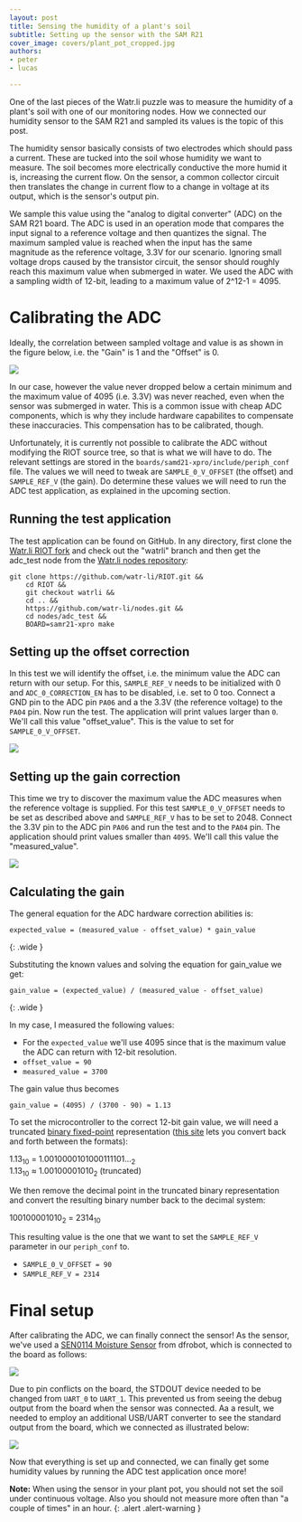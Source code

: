 ```yaml
---
layout: post
title: Sensing the humidity of a plant's soil
subtitle: Setting up the sensor with the SAM R21
cover_image: covers/plant_pot_cropped.jpg
authors:
- peter
- lucas

---
```


One of the last pieces of the Watr.li puzzle was to measure the humidity of a plant's soil with one of our monitoring nodes. How we connected our humidity sensor to the SAM R21 and sampled its values is the topic of this post.

<!-- more -->

The humidity sensor basically consists of two electrodes which should pass a current. These are tucked into the soil whose humidity we want to measure. The soil becomes more electrically conductive the more humid it is, increasing the current flow. On the sensor, a common collector circuit then translates the change in current flow to a change in voltage at its output, which is the sensor's output pin.

We sample this value using the "analog to digital converter" (ADC) on the SAM R21 board. The ADC is used in an operation mode that compares the input signal to a reference voltage and then quantizes the signal. The maximum sampled value is reached when the input has the same magnitude as the reference voltage, 3.3V for our scenario. Ignoring small voltage drops caused by the transistor circuit, the sensor should roughly reach this maximum value when submerged in water. We used the ADC with a sampling width of 12-bit, leading to a maximum value of 2^12-1 = 4095.


# Calibrating the ADC

Ideally, the correlation between sampled voltage and value is as shown in the figure below, i.e. the "Gain" is 1 and the "Offset" is 0.

<img src="images/sensing-moisture/calibration.png">

In our case, however the value never dropped below a certain minimum and the maximum value of 4095 (i.e. 3.3V) was never reached, even when the sensor was submerged in water. This is a common issue with cheap ADC components, which is why they include hardware capabilites to compensate these inaccuracies. This compensation has to be calibrated, though.

Unfortunately, it is currently not possible to calibrate the ADC without modifying the RIOT source tree, so that is what we will have to do. The relevant settings are stored in the `boards/samd21-xpro/include/periph_conf` file. The values we will need to tweak are `SAMPLE_0_V_OFFSET` (the offset) and `SAMPLE_REF_V` (the gain). Do determine these values we will need to run the ADC test application, as explained in the upcoming section.



## Running the test application

The test application can be found on GitHub. In any directory, first clone the [Watr.li RIOT fork](https://github.com/watr-li/RIOT) and check out the "watrli" branch and then get the adc_test node from the [Watr.li nodes repository](https://github.com/watr-li/nodes):

    git clone https://github.com/watr-li/RIOT.git &&
        cd RIOT &&
        git checkout watrli &&
        cd .. &&
        https://github.com/watr-li/nodes.git &&
        cd nodes/adc_test &&
        BOARD=samr21-xpro make


## Setting up the offset correction

In this test we will identify the offset, i.e. the minimum value the ADC can return with our setup. For this, `SAMPLE_REF_V` needs to be initialized with 0 and `ADC_0_CORRECTION_EN` has to be disabled, i.e. set to 0 too. Connect a GND pin to the ADC pin `PA06` and a the 3.3V (the reference voltage) to the `PA04` pin. Now run the test. The application will print values larger than `0`. We'll call this value "offset_value". This is the value to set for `SAMPLE_0_V_OFFSET`.

<img src="images/sensing-moisture/offset-calibration.png">


## Setting up the gain correction

This time we try to discover the maximum value the ADC measures when the reference voltage is supplied. For this test `SAMPLE_0_V_OFFSET` needs to be set as described above and `SAMPLE_REF_V` has to be set to 2048. Connect the 3.3V pin to the ADC pin `PA06` and run the test and to the `PA04` pin. The application should print values smaller than `4095`. We'll call this value the "measured_value".

<img src="images/sensing-moisture/gain-calibration.png">


## Calculating the gain

The general equation for the ADC hardware correction abilities is:

    expected_value = (measured_value - offset_value) * gain_value
{: .wide }

Substituting the known values and solving the equation for gain_value we get:

    gain_value = (expected_value) / (measured_value - offset_value)
{: .wide }

In my case, I measured the following values:

* For the `expected_value` we'll use 4095 since that is the maximum value the ADC can return with 12-bit resolution. 
* `offset_value = 90`
* `measured_value = 3700`

The gain value thus becomes

    gain_value = (4095) / (3700 - 90) ≈ 1.13

To set the microcontroller to the correct 12-bit gain value, we will need a truncated [binary fixed-point](http://www.cs.uwm.edu/~cs151/Bacon/Lecture/HTML/ch03s07.html) representation ([this site](http://www.exploringbinary.com/binary-converter/) lets you convert back and forth between the formats):

<p>
    1.13<sub>10</sub> = 1.0010000101000111101...<sub>2</sub>
    <br>
    1.13<sub>10</sub> ≈ 1.00100001010<sub>2</sub> (truncated)
</p>

We then remove the decimal point in the truncated binary representation and convert the resulting binary number back to the decimal system:

<p>
    100100001010<sub>2</sub> = 2314<sub>10</sub>
</p>

This resulting value is the one that we want to set the `SAMPLE_REF_V` parameter in our `periph_conf` to.

* `SAMPLE_0_V_OFFSET = 90`
* `SAMPLE_REF_V = 2314`




# Final setup

After calibrating the ADC, we can finally connect the sensor! As the sensor, we've used a [SEN0114 Moisture Sensor](http://www.dfrobot.com/index.php?route=product/product&product_id=599) from dfrobot, which is connected to the board as follows:

<img src="images/sensing-moisture/sensor.png">

Due to pin conflicts on the board, the STDOUT device needed to be changed from `UART_0` to `UART_1`. This prevented us from seeing the debug output from the board when the sensor was connected. Aa a result, we needed to employ an additional USB/UART converter to see the standard output from the board, which we connected as illustrated below:

<img src="images/sensing-moisture/uart.png">

Now that everything is set up and connected, we can finally get some humidity values by running the ADC test application once more!


**Note:** When using the sensor in your plant pot, you should not set the soil under continuous voltage. Also you should not measure more often than "a couple of times" in an hour.
{: .alert .alert-warning }
